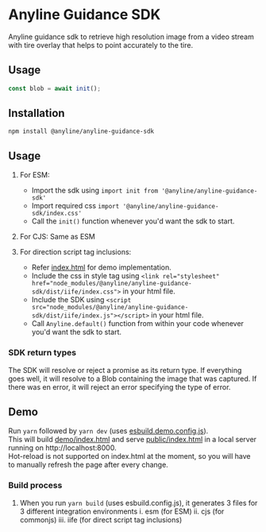 # Anyline Guidance SDK

Anyline guidance sdk to retrieve high resolution image from a video stream with tire overlay that helps to point accurately to the tire.

## Usage

```js
const blob = await init();
```

## Installation


```shell
npm install @anyline/anyline-guidance-sdk
```


## Usage

1. For ESM:
   - Import the sdk using `import init from '@anyline/anyline-guidance-sdk'` 
   - Import required css `import '@anyline/anyline-guidance-sdk/index.css'`
   - Call the `init()` function whenever you'd want the sdk to start.

2. For CJS:
   Same as ESM

3. For direction script tag inclusions:
   - Refer [index.html](./public/index.html) for demo implementation.
   - Include the css in style tag using `<link rel="stylesheet" href="node_modules/@anyline/anyline-guidance-sdk/dist/iife/index.css">` in your html file.
   - Include the SDK using `<script src="node_modules/@anyline/anyline-guidance-sdk/dist/iife/index.js"></script>` in your html file.
   - Call `Anyline.default()` function from within your code whenever you'd want the sdk to start.

### SDK return types

The SDK will resolve or reject a promise as its return type. If everything goes well, it will resolve to a Blob containing the image that was captured. If there was en error, it will reject an error specifying the type of error.


## Demo
Run `yarn` followed by `yarn dev` (uses [esbuild.demo.config.js](./esbuild.dev.config.js)).  
This will build [demo/index.html](public/index.html) and serve [public/index.html](public/index.html) in a local server running on http://localhost:8000.  
Hot-reload is not supported on index.html at the moment, so you will have to manually refresh the page after every change.


### Build process

1. When you run `yarn build` (uses esbuild.config.js), it generates 3 files for 3 different integration environments
   i. esm (for ESM)
   ii. cjs (for commonjs)
   iii. iife (for direct script tag inclusions)
